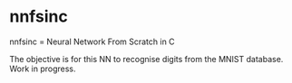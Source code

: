 # nnfsinc

nnfsinc = Neural Network From Scratch in C

The objective is for this NN to recognise digits from the MNIST database. Work in progress.
